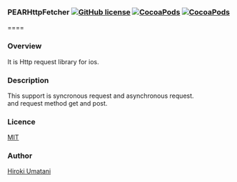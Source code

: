 ### PEARHttpFetcher [![GitHub license](https://img.shields.io/badge/LICENSE-MIT%20LICENSE-blue.svg)](https://github.com/HirokiUmatani/PEARHttpFetcher/LICENSE) [![CocoaPods](https://img.shields.io/badge/platform-ios-lightgrey.svg)](https://cocoapods.org/pods/PEARHttpFetcher) [![CocoaPods](https://img.shields.io/cocoapods/v/PEARHttpFetcher.svg)](https://cocoapods.org/pods/PEARHttpFetcher)  

====
### Overview
It is Http request library for ios.

### Description
This support is syncronous request and asynchronous request.  
and request method get and post.

### Licence
[MIT](https://github.com/HirokiUmatani/PEARHttpFetcher/blob/master/LICENSE)

### Author
[Hiroki Umatani](https://github.com/HirokiUmatani)
